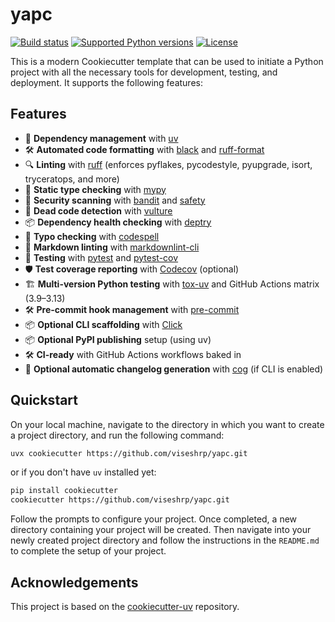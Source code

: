 
# yapc

[![Build status](https://img.shields.io/github/actions/workflow/status/viseshrp/yapc/main.yml?branch=main)](https://github.com/viseshrp/yapc/actions/workflows/main.yml?query=branch%3Amain)
[![Supported Python versions](https://img.shields.io/badge/python-3.9_%7C_3.10_%7C_3.11_%7C_3.12_%7C_3.13-blue?labelColor=grey&color=blue)](https://github.com/viseshrp/yapc/blob/main/pyproject.toml)
[![License](https://img.shields.io/github/license/viseshrp/yapc)](https://img.shields.io/github/license/viseshrp/yapc)

This is a modern Cookiecutter template that can be used to initiate a Python project with 
all the necessary tools for development, testing, and deployment. It supports the following features:

## Features

- 🧹 **Dependency management** with [uv](https://docs.astral.sh/uv/)
- 🛠️ **Automated code formatting** with [black](https://black.readthedocs.io/en/stable/) and [ruff-format](https://docs.astral.sh/ruff/formatter/)
- 🔍 **Linting** with [ruff](https://docs.astral.sh/ruff/) (enforces pyflakes, pycodestyle, pyupgrade, isort, tryceratops, and more)
- 🧠 **Static type checking** with [mypy](https://mypy.readthedocs.io/en/stable/)
- 🚨 **Security scanning** with [bandit](https://bandit.readthedocs.io/en/latest/) and [safety](https://pyup.io/safety/)
- 🧹 **Dead code detection** with [vulture](https://github.com/jendrikseipp/vulture)
- 📦 **Dependency health checking** with [deptry](https://github.com/fpgmaas/deptry)
- 📄 **Typo checking** with [codespell](https://github.com/codespell-project/codespell)
- 📝 **Markdown linting** with [markdownlint-cli](https://github.com/igorshubovych/markdownlint-cli)
- 🧪 **Testing** with [pytest](https://docs.pytest.org/en/stable/) and [pytest-cov](https://pytest-cov.readthedocs.io/en/latest/)
- 🛡️ **Test coverage reporting** with [Codecov](https://about.codecov.io/) (optional)
- 🏗️ **Multi-version Python testing** with [tox-uv](https://github.com/tox-dev/tox-uv) and GitHub Actions matrix (3.9–3.13)
- 🛠️ **Pre-commit hook management** with [pre-commit](https://pre-commit.com/)
- 📦 **Optional CLI scaffolding** with [Click](https://click.palletsprojects.com/)
- 📦 **Optional PyPI publishing** setup (using uv)
- 🛠️ **CI-ready** with GitHub Actions workflows baked in
- 🧾 **Optional automatic changelog generation** with [cog](https://nedbatchelder.com/code/cog/) (if CLI is enabled)

## Quickstart

On your local machine, navigate to the directory in which you want to
create a project directory, and run the following command:

```bash
uvx cookiecutter https://github.com/viseshrp/yapc.git
```

or if you don't have `uv` installed yet:

```bash
pip install cookiecutter
cookiecutter https://github.com/viseshrp/yapc.git
```

Follow the prompts to configure your project. Once completed, a new directory containing your project will be created. Then navigate into your newly created project directory and follow the instructions in the `README.md` to complete the setup of your project.

## Acknowledgements

This project is based on the [cookiecutter-uv](https://github.com/fpgmaas/cookiecutter-uv) repository.
